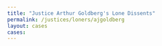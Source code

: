 ```yaml
---
title: "Justice Arthur Goldberg's Lone Dissents"
permalink: /justices/loners/ajgoldberg
layout: cases
cases:
---
```


